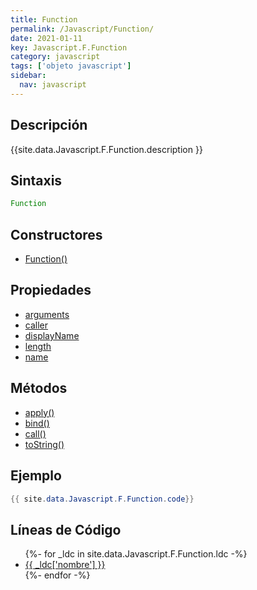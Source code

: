 ```yaml
---
title: Function
permalink: /Javascript/Function/
date: 2021-01-11
key: Javascript.F.Function
category: javascript
tags: ['objeto javascript']
sidebar: 
  nav: javascript
---
```


## Descripción
{{site.data.Javascript.F.Function.description }}

## Sintaxis
~~~javascript
Function
~~~

## Constructores
* [Function()](/Javascript/Function/Function/)

## Propiedades
* [arguments](/Javascript/Function/arguments)
* [caller](/Javascript/Function/caller)
* [displayName](/Javascript/Function/displayName)
* [length](/Javascript/Function/length)
* [name](/Javascript/Function/name)

## Métodos
* [apply()](/Javascript/Function/apply)
* [bind()](/Javascript/Function/bind)
* [call()](/Javascript/Function/call)
* [toString()](/Javascript/Function/toString)

## Ejemplo
~~~java
{{ site.data.Javascript.F.Function.code}}
~~~

## Líneas de Código
<ul>
{%- for _ldc in site.data.Javascript.F.Function.ldc -%}
   <li>
       <a href="{{_ldc['url'] }}">{{ _ldc['nombre'] }}</a>
   </li>
{%- endfor -%}
</ul>
